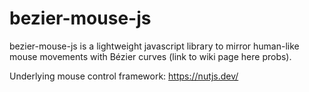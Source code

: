# bezier-mouse-js
bezier-mouse-js is a lightweight javascript library to mirror human-like mouse movements with Bézier curves (link to wiki page here probs).

Underlying mouse control framework:
https://nutjs.dev/
